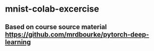 # mnist-colab-excercise

## Based on course source material https://github.com/mrdbourke/pytorch-deep-learning
